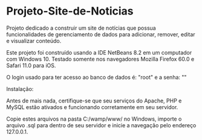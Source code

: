 # Projeto-Site-de-Noticias

Projeto dedicado a construir um site de notícias que possua funcionalidades de gerenciamento de dados para adicionar, remover, editar e visualizar conteúdo.

Este projeto foi construído usando a IDE NetBeans 8.2 em um computador com Windows 10.
Testado somente nos navegadores Mozilla Firefox 60.0 e Safari 11.0 para iOS.

O login usado para ter acesso ao banco de dados é: "root" e a senha: ""

Instalação:

Antes de mais nada, certifique-se que seu serviços do Apache, PHP e MySQL estão ativados e funcionando corretamente em seu servidor.

Copie estes arquivos na pasta C:/wamp/www/ no Windows, importe o arquivo .sql para dentro de seu  servidor e inicie a navegação pelo endereço 127.0.0.1.
